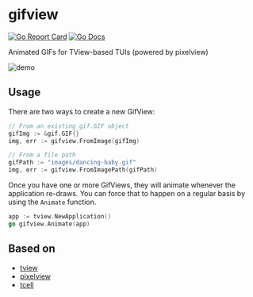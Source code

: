 # gifview

[![Go Report Card](https://goreportcard.com/badge/github.com/stjohnjohnson/gifview)](https://goreportcard.com/report/github.com/stjohnjohnson/gifview)
[![Go Docs](https://img.shields.io/badge/godoc-reference-blue.svg)](https://pkg.go.dev/github.com/stjohnjohnson/gifview?tab=doc)

Animated GIFs for TView-based TUIs (powered by pixelview)

![demo](https://user-images.githubusercontent.com/622065/75621100-3d726680-5b45-11ea-9fa0-8a3153461789.gif)

## Usage

There are two ways to create a new GifView:

```go
// From an existing gif.GIF object
gifImg := &gif.GIF{}
img, err := gifview.FromImage(gifImg)

// From a file path
gifPath := "images/dancing-baby.gif"
img, err := gifview.FromImagePath(gifPath)
```

Once you have one or more GifViews, they will animate whenever the application re-draws.  You can force that to happen on a regular basis by using the `Animate` function.

```go
app := tview.NewApplication()
go gifview.Animate(app)
```

## Based on

* [tview](https://github.com/rivo/tview)
* [pixelview](https://github.com/Omnikron13/pixelview)
* [tcell](https://github.com/gdamore/tcell)
